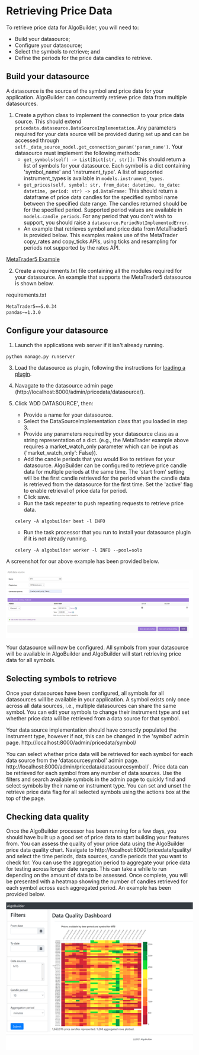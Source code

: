 # Retrieving Price Data
To retrieve price data for AlgoBuilder, you will need to:
* Build your datasource; 
* Configure your datasource;
* Select the symbols to retrieve; and
* Define the periods for the price data candles to retrieve.

## Build your datasource
A datasource is the source of the symbol and price data for your application. AlgoBuilder can concurrently retrieve price data from  multiple datasources.

1) Create a python class to implement the connection to your price data source. This should extend ```pricedata.datasource.DataSourceImplementation```. Any parameters required for your data source will be provided during set up and can be accessed through ```self._data_source_model.get_connection_param('param_name')```. Your datasource must implement the following methods:
   * ```get_symbols(self) -> List[Dict[str, str]]:``` This should return a list of symbols for your datasource. Each symbol is a dict containing 'symbol_name' and 'instrument_type'. A list of supported instrument_types is available in ```models.instrument_types```.
   * ```get_prices(self, symbol: str, from_date: datetime, to_date: datetime, period: str) -> pd.DataFrame:``` This should return a dataframe of price data candles for the specified symbol name between the specified date range. The candles returned should be for the specified period. Supported period values are available in ```models.candle_periods```. For any period that you don't wish to support, you should raise a ```datasource.PeriodNotImplementedError```. 
   *  An example that retrieves symbol and price data from MetaTrader5 is provided below. This examples makes use of the MetaTrader copy_rates and copy_ticks APIs, using ticks and resampling for periods not supported by the rates API.

[MetaTrader5 Example](README/examples/mt5datasource.py)


2) Create a requirements.txt file containing all the modules required for your datasource. An example that supports the MetaTrader5 datasource is shown below.

requirements.txt
```text
MetaTrader5==5.0.34
pandas~=1.3.0
```

## Configure your datasource
1) Launch the applications web server if it isn't already running.
```shell
python manage.py runserver
```

3) Load the datasource as plugin, following the instructions for [loading a plugin](../plugin/README.md).
   
   
4) Navagate to the datasource admin page (http://localhost:8000/admin/pricedata/datasource/).

5) Click 'ADD DATASOURCE', then:
   * Provide a name for your datasource.
   * Select the DataSourceImplementation class that you loaded in step 3.
   * Provide any parameters required by your datasource class as a string representation of a dict. (e.g., the MetaTrader example above requires a market_watch_only parameter which can be input as {'market_watch_only': False}).
   * Add the candle periods that you would like to retrieve for your datasource. AlgoBuilder can be configured to retrieve price candle data for multiple periods at the same time. The 'start from' setting will be the first candle retrieved for the period when the candle data is retrieved from the datasource for the first time. Set the 'active' flag to enable retrieval of price data for period.
   * Click save.
   * Run the task repeater to push repeating requests to retrieve price data.
   ```shell
   celery -A algobuilder beat -l INFO
   ```
   * Run the task processor that you run to install your datasource plugin if it is not already running.
   ```shell
   celery -A algobuilder worker -l INFO --pool=solo
   ```
   
   
A screenshot for our above example has been provided below.
     
![Add datasource screenshot](README/images/screenshot_add_datasource.png)
    
Your datasource will now be configured. All symbols from your datasource will be available in AlgoBuilder and AlgoBuilder will start retrieving price data for all symbols.

## Selecting symbols to retrieve
Once your datasources have been configured, all symbols for all datasources will be available in your application. A symbol exists only once across all data sources, i.e., multiple datasources can share the same symbol. You can edit your symbols to change their instrument type and set whether price data will be retrieved from a data source for that symbol.

Your data source implementation should have correctly populated the instrument type, however if not, this can be changed in the 'symbol' admin page. http://localhost:8000/admin/pricedata/symbol/

You can select whether price data will be retrieved for each symbol for each data source from the 'datasourcesymbol' admin page. http://localhost:8000/admin/pricedata/datasourcesymbol/ . Price data can be retrieved for each symbol from any number of data sources. Use the filters and search available symbols in the admin page to quickly find and select symbols by their name or instrument type. You can set and unset the retrieve price data flag for all selected symbols using the actions box at the top of the page.

## Checking data quality
Once the AlgoBuilder processor has been running for a few days, you should have built up a good set of price data to start building your features from. You can assess the quality of your price data using the AlgoBuilder price data quality chart. Navigate to http://localhost:8000/pricedata/quality/ and select the time periods, data sources, candle periods that you want to check for. You can use the aggregation period to aggregate your price data for testing across longer date ranges. This can take a while to run depending on the amount of data to be assessed. Once complete, you will be presented with a heatmap showing the number of candles retrieved for each symbol across each aggregated period. An example has been provided below.

![Price data quality dashboard](README/images/screenshot_pricedata_quality.png)
